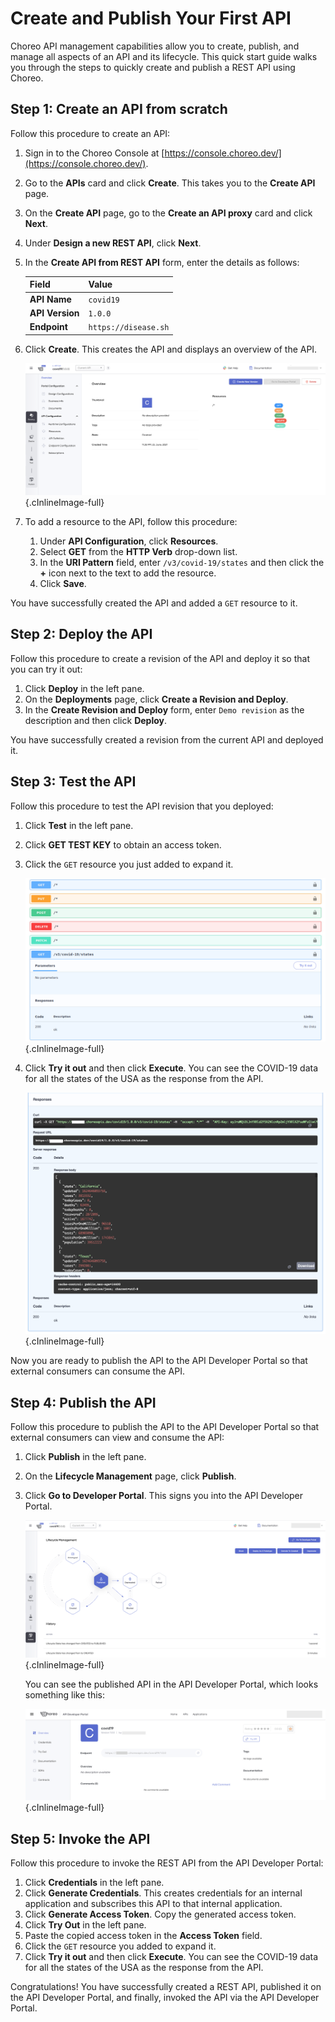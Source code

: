 # Create and Publish Your First API

Choreo API management capabilities allow you to create, publish, and manage all aspects of an API and its lifecycle.
This quick start guide walks you through the steps to quickly create and publish a REST API using Choreo. 
 
## Step 1: Create an API from scratch
Follow this procedure to create an API:

1. Sign in to the Choreo Console at [https://console.choreo.dev/](https://console.choreo.dev/).
2. Go to the **APIs** card and click **Create**. This takes you to the **Create API** page.
3. On the **Create API** page, go to the **Create an API proxy** card and click **Next**.
4. Under **Design a new REST API**, click **Next**.
5. In the **Create API from REST API** form, enter the details as follows:
    
    | **Field**        | **Value**           |
    |------------------|---------------------|
    | **API Name**     | `covid19`           |
    | **API Version**  | `1.0.0`             |
    | **Endpoint**     | `https://disease.sh`|

5. Click **Create**. This creates the API and displays an overview of the API.

    ![API overview](../assets/img/apis/api-overview-page.png){.cInlineImage-full}
       
6. To add a resource to the API, follow this procedure:
    1. Under **API Configuration**, click **Resources**.
    2. Select **GET** from the **HTTP Verb** drop-down list.
    3. In the **URI Pattern** field, enter `/v3/covid-19/states` and then click the **+** icon next to the text to add the resource.
    4. Click **Save**.

You have successfully created the API and added a `GET` resource to it.

## Step 2: Deploy the API
Follow this procedure to create a revision of the API and deploy it so that you can try it out:

1. Click **Deploy** in the left pane.
2. On the **Deployments** page, click **Create a Revision and Deploy**.
3. In the **Create Revision and Deploy** form, enter `Demo revision` as the description and then click **Deploy**.

You have successfully created a revision from the current API and deployed it.

## Step 3: Test the API
Follow this procedure to test the API revision that you deployed:

1. Click **Test** in the left pane.
2. Click **GET TEST KEY** to obtain an access token.
3. Click the `GET` resource you just added to expand it.

    ![API GET resource](../assets/img/apis/api-resource.png){.cInlineImage-full}
    
4. Click **Try it out** and then click **Execute**. You can see the COVID-19 data for all the states of the USA as the response from the API.

    ![Response received from the service execution](../assets/img/apis/api-response.png){.cInlineImage-full}

Now you are ready to publish the API to the API Developer Portal so that external consumers can consume the API.

## Step 4: Publish the API
Follow this procedure to publish the API to the API Developer Portal so that external consumers can view and consume the API:

1. Click **Publish** in the left pane.
2. On the **Lifecycle Management** page, click **Publish**.
3. Click **Go to Developer Portal**. This signs you into the API Developer Portal.

    ![Go to API Developer Portal](../assets/img/apis/go-to-developer-portal.png){.cInlineImage-full}
     
    You can see the published API in the API Developer Portal, which looks something like this:
    
    ![List of published APIs in the API Developer Portal](../assets/img/apis/developer-portal.png){.cInlineImage-full}

## Step 5: Invoke the API 
Follow this procedure to invoke the REST API from the API Developer Portal:

1. Click **Credentials** in the left pane.
2. Click **Generate Credentials**. This creates credentials for an internal application and subscribes this API to that internal application.
2. Click **Generate Access Token**. Copy the generated access token.
3. Click **Try Out** in the left pane. 
4. Paste the copied access token in the **Access Token** field.
5. Click the `GET` resource you added to expand it.
6. Click **Try it out** and then click **Execute**. You can see the COVID-19 data for all the states of the USA as the response from the API.

Congratulations! You have successfully created a REST API, published it on the API Developer Portal, and finally, invoked the API via the API Developer Portal.
